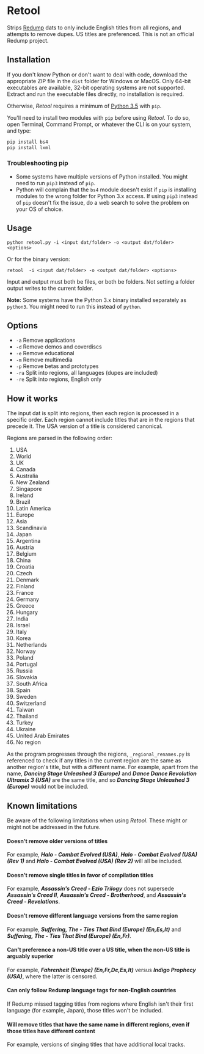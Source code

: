 # Retool
Strips [Redump](http://redump.org/) dats to only include English titles from
all regions, and attempts to remove dupes. US titles are preferenced. This is
not an official Redump project.

## Installation
If you don't know Python or don't want to deal with code, download the
appropriate ZIP file in the `dist` folder for Windows or MacOS. Only 64-bit
executables are available, 32-bit operating systems are not supported. Extract
and run the executable files directly, no installation is required.

Otherwise, _Retool_ requires a minimum of [Python 3.5](https://www.python.org/) with `pip`.

You'll need to install two modules with `pip` before using _Retool_. To do so,
open Terminal, Command Prompt, or whatever the CLI is on your system, and type:

```python
pip install bs4
pip install lxml
```
### Troubleshooting pip
* Some systems have multiple versions of Python installed. You might need to run
`pip3` instead of `pip`.
* Python will complain that the `bs4` module doesn't exist if `pip`
is installing modules to the wrong folder for Python 3.x access. If using `pip3`
instead of `pip` doesn't fix the issue, do a web search to solve the problem on
your OS of choice.

## Usage
`python retool.py -i <input dat/folder> -o <output dat/folder> <options>`

Or for the binary version:

`retool  -i <input dat/folder> -o <output dat/folder> <options>`

Input and output must both be files, or both be folders. Not setting a folder
output writes to the current folder.

**Note:** Some systems have the Python 3.x binary installed separately as
`python3`. You might need to run this instead of `python`.

## Options
* `-a` Remove applications
* `-d` Remove demos and coverdiscs
* `-e` Remove educational
* `-m` Remove multimedia
* `-p` Remove betas and prototypes
* `-ra` Split into regions, all languages (dupes are included)
* `-re` Split into regions, English only

## How it works
The input dat is split into regions, then each region is processed in a
specific order. Each region cannot include titles that are in the regions
that precede it. The USA version of a title is considered canonical.

Regions are parsed in the following order:

1. USA
2. World
3. UK
4. Canada
5. Australia
6. New Zealand
7. Singapore
8. Ireland
9. Brazil
10. Latin America
11. Europe
12. Asia
13. Scandinavia
14. Japan
15. Argentina
16. Austria
17. Belgium
18. China
19. Croatia
20. Czech
21. Denmark
22. Finland
23. France
24. Germany
25. Greece
26. Hungary
27. India
28. Israel
29. Italy
30. Korea
31. Netherlands
32. Norway
33. Poland
34. Portugal
35. Russia
36. Slovakia
37. South Africa
38. Spain
39. Sweden
40. Switzerland
41. Taiwan
42. Thailand
43. Turkey
44. Ukraine
45. United Arab Emirates
46. No region

As the program progresses through the regions, `_regional_renames.py` is
referenced to check if any titles in the current region are the same as
another region's title, but with a different name. For example, apart from the
name, **_Dancing Stage Unleashed 3 (Europe)_** and
**_Dance Dance Revolution Ultramix 3 (USA)_** are the same title, and so
**_Dancing Stage Unleashed 3 (Europe)_** would not be included.

## Known limitations
Be aware of the following limitations when using _Retool_. These might or might not be addressed in the future.

#### Doesn't remove older versions of titles
For example, **_Halo - Combat Evolved (USA)_**,
**_Halo - Combat Evolved (USA) (Rev 1)_** and
**_Halo - Combat Evolved (USA) (Rev 2)_** will all be included.

#### Doesn't remove single titles in favor of compilation titles
For example, **_Assassin's Creed - Ezio Trilogy_** does not supersede
**_Assassin's Creed II_**, **_Assassin's Creed - Brotherhood_**, and
**_Assassin's Creed - Revelations_**.

#### Doesn't remove different language versions from the same region
For example, **_Suffering, The - Ties That Bind (Europe) (En,Es,It)_** and
**_Suffering, The - Ties That Bind (Europe) (En,Fr)_**.

#### Can't preference a non-US title over a US title, when the non-US title is arguably superior
For example, **_Fahrenheit (Europe) (En,Fr,De,Es,It)_** versus **_Indigo Prophecy (USA)_**,
where the latter is censored.

#### Can only follow Redump language tags for non-English countries
If Redump missed tagging titles from regions where English isn't their first language (for example, Japan),
those titles won't be included.

#### Will remove titles that have the same name in different regions, even if those titles have different content
For example, versions of singing titles that have additional local tracks.